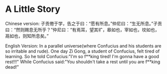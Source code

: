 # A Little Story
Chinese version:  子贡倦于学，告之于曰：“愿有所息。”仲尼曰：“生无所息。”子贡曰：“然则赐息无所乎？”仲尼曰：“有焉耳，望其圹，皋如也，宰如也，坟如也，鬲如也，则知所息矣。”

English Version:  In a parallel universe(where Confucius and his students are so irritable and rude). One day Zi Gong, a student of Confucius, felt tired of learning. So he told Confucius:"I'm so f\*\*king tired! I'm gonna have a good rest!!!" While Confucius said:"You shouldn't take a rest until you are f\*\*king dead!"
